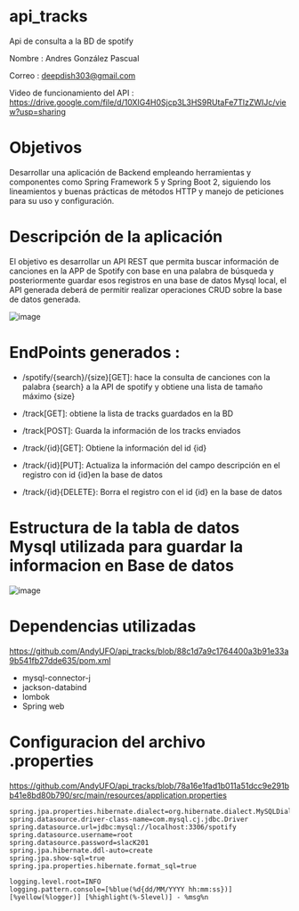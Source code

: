 # api_tracks
Api de consulta a la BD de spotify

Nombre : Andres González Pascual

Correo : deepdish303@gmail.com

Video de funcionamiento del API : https://drive.google.com/file/d/10XIG4H0Sjcp3L3HS9RUtaFe7TlzZWIJc/view?usp=sharing


# Objetivos

Desarrollar una aplicación de Backend empleando herramientas y componentes como Spring Framework 5 y Spring Boot 2, siguiendo los lineamientos y buenas prácticas de métodos HTTP y manejo de peticiones para su uso y configuración.


# Descripción de la aplicación

El objetivo es desarrollar un API REST que permita buscar información  de canciones en la APP de Spotify con base en una palabra de búsqueda y posteriormente guardar esos registros en una base de datos Mysql local, el API generada deberá de permitir realizar operaciones CRUD sobre la base de datos generada.

![image](https://user-images.githubusercontent.com/15675318/208328595-29ab8f8b-af0e-48d1-9c5e-df80eecbdaf7.png)

# EndPoints generados :

 * /spotify/{search}/{size}[GET]: hace la consulta de canciones con la palabra {search} a la API de spotify  y obtiene una lista de tamaño máximo {size}
 
 * /track[GET]: obtiene la lista de tracks guardados en la BD
 
 * /track[POST]: Guarda la información de los tracks enviados
 
 * /track/{id}[GET]: Obtiene la información del id {id}
 
 * /track/{id}[PUT]: Actualiza la información del campo descripción en el registro con id {id}en la base de datos 
 
 * /track/{id}{DELETE}: Borra el registro con el id {id} en la base de datos

# Estructura de la tabla de datos Mysql utilizada para guardar la informacion en Base de datos

![image](https://user-images.githubusercontent.com/15675318/208333238-99591c49-dbe4-4397-85de-300c2ed1acc4.png)

# Dependencias utilizadas

https://github.com/AndyUFO/api_tracks/blob/88c1d7a9c1764400a3b91e33a9b541fb27dde635/pom.xml

* mysql-connector-j
* jackson-databind
* lombok
* Spring web

# Configuracion del archivo .properties

https://github.com/AndyUFO/api_tracks/blob/78a16e1fad1b011a51dcc9e291bb41e8bd80b790/src/main/resources/application.properties

```
spring.jpa.properties.hibernate.dialect=org.hibernate.dialect.MySQLDialect
spring.datasource.driver-class-name=com.mysql.cj.jdbc.Driver
spring.datasource.url=jdbc:mysql://localhost:3306/spotify
spring.datasource.username=root
spring.datasource.password=slacK201
spring.jpa.hibernate.ddl-auto=create
spring.jpa.show-sql=true
spring.jpa.properties.hibernate.format_sql=true

logging.level.root=INFO
logging.pattern.console=[%blue(%d{dd/MM/YYYY hh:mm:ss})] [%yellow(%logger)] [%highlight(%-5level)] - %msg%n
```









